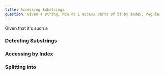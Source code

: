 ```yaml
---
title: Accessing Substrings
question: Given a string, how do I access parts of it by index, regular expression, or other means?
---
```


Given that it's such a 

### Detecting Substrings

### Accessing by Index

### Splitting into 
